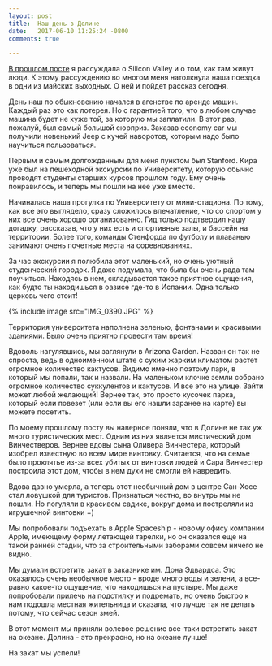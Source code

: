 ```yaml
---
layout: post
title:  Наш день в Долине
date:   2017-06-10 11:25:24 -0800
comments: true

---
```


<a href="http://karmelalla.com/2017/06/05/silicon-valley.html" target="_blank">В прошлом посте</a> я рассуждала о Silicon Valley и о том, как там живут люди. К этому рассуждению во многом меня натолкнула наша поездка в одни из майских выходных. 
О ней и пойдет рассказ сегодня.
<!--separate--> 

День наш по обыкновению начался в агенстве по аренде машин. Каждый раз это как лотерея. Но с гарантией того, что в любом случае машина будет не хуже той, за которую мы заплатили. В этот раз, пожалуй, был самый большой сюрприз. Заказав economy car мы получили новенький Jeep с кучей наворотов, которым надо было научиться пользоваться. 

Первым и самым долгожданным для меня пунктом был Stanford. Кира уже был на пешеходной экскурсии по Университету, которую обычно проводят студенты старших курсов прошлом году. Ему очень понравилось, и теперь мы пошли на нее уже вместе. 

Начиналась наша прогулка по Университету от мини-стадиона. По тому, как все это выглядело, сразу сложилось впечатление, что со спортом у них все очень хорошо организованно. Гид только подтвердил нашу догадку, рассказав, что у них есть и спортивные залы, и бассейн на территории. Более того, команды Стенфорда по футболу и плаванью занимают очень почетные места на соревнованиях. 

За час экскурсии я полюбила этот маленький, но очень уютный студенческий городок. Я даже подумала, что была бы очень рада там поучиться. Находясь в нем, складывается такое приятное ощущения, как будто ты находишься в оазисе где-то в Испании. Одна только церковь чего стоит!

{% include image src="IMG_0390.JPG" %}

Территория университета наполнена зеленью, фонтанами и красивыми зданиями. Было очень приятно провести там время!

Вдоволь нагулявшись, мы заглянули в Arizona Garden. Назван он так не спроста, ведь в одноименном штате с сухим жарким климатом растет огромное количество кактусов. Видимо именно поэтому парк, в который мы попали, так и назвали. 
На маленьком клочке земли собрано огромное количество суккулентов и кактусов. И все это на улице. Зайти может любой желающий! Вернее так, это просто кусочек парка, который если повезет (или если вы его нашли заранее на карте) вы можете посетить.

По моему прошлому посту вы наверное поняли, что в Долине не так уж много туристических мест. 
Одним из них является мистический дом Винчестверов. Вернее вдовы сына Оливера Винчестера, который изобрел известную во всем мире винтовку. Считается, что на семье было проклятье из-за всех убитых от винтовки людей и Сара Винчестер построила этот дом, чтобы в нем духи не смогли ей навредить. 

Вдова давно умерла, а теперь этот необычный дом в центре Сан-Хосе стал ловушкой для туристов. Признаться честно, во внутрь мы не пошли. Но погуляли в красивом садике, вокруг дома и постреляли из игрушечной винтовки =)

Мы попробовали подъехать в Apple Spaсeship - новому офису компании Apple, имеющему форму летающей тарелки, но он оказался еще на такой ранней стадии, что за строительными заборами совсем ничего не видно. 

Мы думали встретить закат в заказнике им. Дона Эдвардса. Это оказалось очень необычное место - вроде много воды и зелени, а все-равно какое-то ощущение, что находишься на пустыре. 
Мы даже попробовали прилечь на подстилку и подремать, но очень быстро к нам подошла местная жительница и сказала, что лучше так не делать потому, что сейчас сезон змей.

В этот момент мы приняли волевое решение все-таки встретить закат на океане. Долина - это прекрасно, но на океане лучше!

На закат мы успели!







